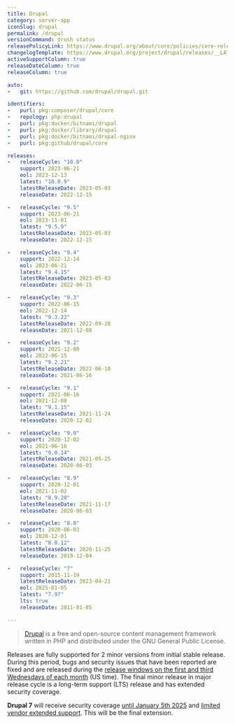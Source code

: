 ```yaml
---
title: Drupal
category: server-app
iconSlug: drupal
permalink: /drupal
versionCommand: drush status
releasePolicyLink: https://www.drupal.org/about/core/policies/core-release-cycles/schedule
changelogTemplate: https://www.drupal.org/project/drupal/releases/__LATEST__
activeSupportColumn: true
releaseDateColumn: true
releaseColumn: true

auto:
-   git: https://github.com/drupal/drupal.git

identifiers:
-   purl: pkg:composer/drupal/core
-   repology: php:drupal
-   purl: pkg:docker/bitnami/drupal
-   purl: pkg:docker/library/drupal
-   purl: pkg:docker/bitnami/drupal-nginx
-   purl: pkg:github/drupal/core

releases:
-   releaseCycle: "10.0"
    support: 2023-06-21
    eol: 2023-12-13
    latest: "10.0.9"
    latestReleaseDate: 2023-05-03
    releaseDate: 2022-12-15

-   releaseCycle: "9.5"
    support: 2023-06-21
    eol: 2023-11-01
    latest: "9.5.9"
    latestReleaseDate: 2023-05-03
    releaseDate: 2022-12-15

-   releaseCycle: "9.4"
    support: 2022-12-14
    eol: 2023-06-21
    latest: "9.4.15"
    latestReleaseDate: 2023-05-03
    releaseDate: 2022-06-15

-   releaseCycle: "9.3"
    support: 2022-06-15
    eol: 2022-12-14
    latest: "9.3.22"
    latestReleaseDate: 2022-09-28
    releaseDate: 2021-12-08

-   releaseCycle: "9.2"
    support: 2021-12-08
    eol: 2022-06-15
    latest: "9.2.21"
    latestReleaseDate: 2022-06-10
    releaseDate: 2021-06-16

-   releaseCycle: "9.1"
    support: 2021-06-16
    eol: 2021-12-08
    latest: "9.1.15"
    latestReleaseDate: 2021-11-24
    releaseDate: 2020-12-02

-   releaseCycle: "9.0"
    support: 2020-12-02
    eol: 2021-06-16
    latest: "9.0.14"
    latestReleaseDate: 2021-05-25
    releaseDate: 2020-06-03

-   releaseCycle: "8.9"
    support: 2020-12-01
    eol: 2021-11-02
    latest: "8.9.20"
    latestReleaseDate: 2021-11-17
    releaseDate: 2020-06-03

-   releaseCycle: "8.8"
    support: 2020-06-03
    eol: 2020-12-01
    latest: "8.8.12"
    latestReleaseDate: 2020-11-25
    releaseDate: 2019-12-04

-   releaseCycle: "7"
    support: 2015-11-19
    latestReleaseDate: 2023-04-21
    eol: 2025-01-05
    latest: "7.97"
    lts: true
    releaseDate: 2011-01-05

---
```


> [Drupal](https://www.drupal.org/) is a free and open-source content management framework written
> in PHP and distributed under the GNU General Public License.

Releases are fully supported for 2 minor versions from initial stable release. During this period,
bugs and security issues that have been reported are fixed and are released during the
[release windows on the first and third Wednesdays of each month](https://www.drupal.org/about/core/policies/core-release-cycles/schedule#windows)
(US time). The final minor release in major release cycle is a long-term support (LTS) release and
has extended security coverage.

**Drupal 7** will receive security coverage [until January 5th 2025](https://www.drupal.org/about/core/policies/core-release-cycles/schedule#s-drupal-7-and-9-end-of-life-dates)
and [limited vendor extended support](https://www.drupal.org/psa-2023-06-07). This will be the final extension.

